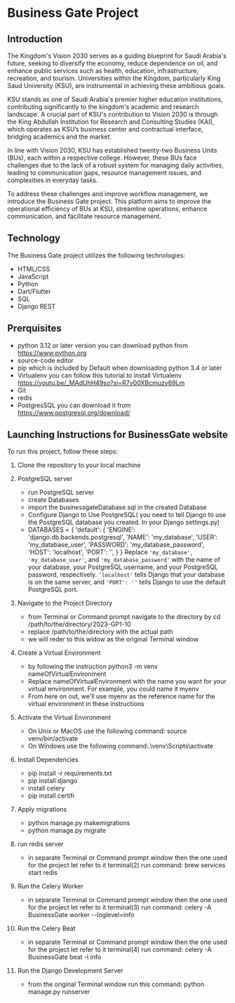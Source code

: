 # Business Gate Project

## Introduction

The Kingdom's Vision 2030 serves as a guiding blueprint for Saudi Arabia's future, seeking to diversify the economy, reduce dependence on oil, and enhance public services such as health, education, infrastructure, recreation, and tourism. Universities within the Kingdom, particularly King Saud University (KSU), are instrumental in achieving these ambitious goals.

KSU stands as one of Saudi Arabia's premier higher education institutions, contributing significantly to the kingdom's academic and research landscape. A crucial part of KSU's contribution to Vision 2030 is through the King Abdullah Institution for Research and Consulting Studies (KAI), which operates as KSU’s business center and contractual interface, bridging academics and the market.

In line with Vision 2030, KSU has established twenty-two Business Units (BUs), each within a respective college. However, these BUs face challenges due to the lack of a robust system for managing daily activities, leading to communication gaps, resource management issues, and complexities in everyday tasks.

To address these challenges and improve workflow management, we introduce the Business Gate project. This platform aims to improve the operational efficiency of BUs at KSU, streamline operations, enhance communication, and facilitate resource management.

## Technology

The Business Gate project utilizes the following technologies:

- HTML/CSS
- JavaScript
- Python
- Dart/Flutter
- SQL
- Django REST


## Prerquisites
- python 3.12 or later version you can download python from https://www.python.org
- source-code editor
- pip which is included by Default when downloading python 3.4 or later
- Virtualenv you can follow this tutorial to install Virtualenv https://youtu.be/_MAdUhH49so?si=R7v00XBcmuzy69Lm
- Git
- redis
- PostgresSQL you can download it from https://www.postgresql.org/download/

## Launching Instructions for BusinessGate website 

To run this project, follow these steps:


1. Clone the repository to your local machine
2. PostgreSQL server
   - run PostgreSQL server
   - create Databases
   - import the businessgateDatabase.sql in the created Database
   - Configure Django to Use PostgreSQL( you need to tell Django to use the PostgreSQL database you created. In your Django settings.py)
   - DATABASES = {
    'default': {
        'ENGINE': 'django.db.backends.postgresql',
        'NAME': 'my_database',
        'USER': 'my_database_user',
        'PASSWORD': 'my_database_password',
        'HOST': 'localhost',
        'PORT': '',
    }
}
Replace `'my_database'`, `'my_database_user'`, and `'my_database_password'` with the name of your database, your PostgreSQL username, and your PostgreSQL password, respectively. `'localhost'` tells Django that your database is on the same server, and `'PORT': ''` tells Django to use the default PostgreSQL port.

4. Navigate to the Project Directory
   - from Terminal or Command prompt navigate to the directory by cd /path/to/the/directory/2023-GP1-10
   - replace /path/to/the/directory with the actual path
   - we will reder to this widow as the original Terminal window 
5. Create a Virtual Environment
   - by following the instruction python3 -m venv nameOfVirtualEnvironment
   - Replace nameOfVirtualEnvironment with the name you want for your virtual environment. For example, you could name it myenv
   - From here on out, we'll use myenv as the reference name for the virtual environment in these instructions
6. Activate the Virtual Environment
   - On Unix or MacOS use the following command: source venv/bin/activate
   - On Windows use the following command:.\venv\Scripts\activate
7. Install Dependencies
   - pip install -r requirements.txt
   - pip install django
   - install celery
   - pip install certifi
8. Apply migrations
   - python manage.py makemigrations
   - python manage.py migrate
9. run redis server
    - in separate Terminal or Command prompt window  then the one used for the project let refer to it terminal(2) run command: brew services start redis
10. Run the Celery Worker
    - in separate Terminal or Command prompt window  then the one used for the project let refer to it terminal(3) run command:
      celery -A BusinessGate worker --loglevel=info
11. Run the Celery Beat
    - in separate Terminal or Command prompt window  then the one used for the project let refer to it terminal(4) run command:
  celery -A BusinessGate beat -l info
12. Run the Django Development Server
    - from the original Terminal window run this command: python manage.py runserver


